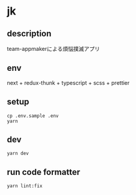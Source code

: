 # jk

## description

team-appmakerによる煩悩撲滅アプリ

## env

next + redux-thunk + typescript + scss + prettier

## setup
```
cp .env.sample .env
yarn
```

## dev
```
yarn dev
```

## run code formatter
```
yarn lint:fix
```